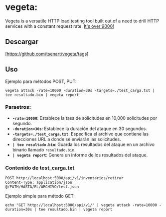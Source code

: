 # vegeta:

Vegeta is a versatile HTTP load testing tool built out of a need to drill
HTTP services with a constant request rate. [It's over 9000!](https://en.wikipedia.org/wiki/It's_Over_9000)

## Descargar
[https://github.com/tsenart/vegeta/tags]
## Uso
Ejemplo para métodos POST, PUT:

`vegeta attack -rate=10000 -duration=30s -targets=./test_carga.txt | tee resultado.bin | vegeta report`

### Paraetros:
- **`-rate=10000`**: Establece la tasa de solicitudes en 10,000 solicitudes por segundo.
- **`-duration=30s`**: Establece la duración del ataque en 30 segundos.
- **`-targets=./test_carga.txt`**: Especifica el archivo que contiene las direcciones URL a donde se enviarán las solicitudes.
- **`| tee resultado.bin`**: Guarda los resultados del ataque en un archivo binario llamado `resultado.bin`.
- **`| vegeta report`**: Genera un informe de los resultados del ataque.

### Contenido de test_carga.txt
```
POST http://localhost:5000/api/v1/inventarios/retirar
Content-Type: application/json
@/PATH/HASTA/EL/ARCHIVO/test.json
```
Ejemplo simple para método GET:

`echo "GET http://localhost:5000/api/v1/" | vegeta attack -rate=10000 -duration=30s | tee resultado.bin | vegeta report`



